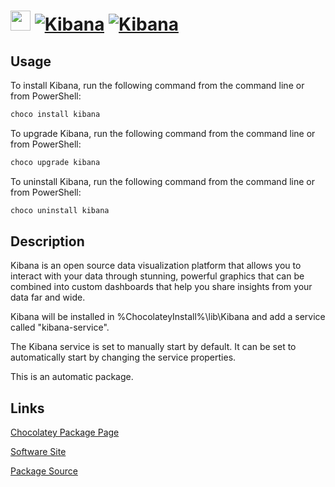 ﻿# <img src="https://cdn.jsdelivr.net/gh/mkevenaar/chocolatey-packages@27d92fa2fac6f589a8872281166f3020c60d6152/icons/kibana.svg" width="32" height="32"/> [![Kibana](https://img.shields.io/chocolatey/v/kibana.svg?label=Kibana)](https://community.chocolatey.org/packages/kibana) [![Kibana](https://img.shields.io/chocolatey/dt/kibana.svg)](https://community.chocolatey.org/packages/kibana)

## Usage

To install Kibana, run the following command from the command line or from PowerShell:

```powershell
choco install kibana
```

To upgrade Kibana, run the following command from the command line or from PowerShell:

```powershell
choco upgrade kibana
```

To uninstall Kibana, run the following command from the command line or from PowerShell:

```powershell
choco uninstall kibana
```

## Description

Kibana is an open source data visualization platform that allows you to interact with your data through stunning, powerful graphics that can be combined into custom dashboards that help you share insights from your data far and wide.

Kibana will be installed in %ChocolateyInstall%\lib\Kibana and add a service called "kibana-service".

The Kibana service is set to manually start by default. It can be set to automatically start by changing the service properties.

This is an automatic package.



## Links

[Chocolatey Package Page](https://community.chocolatey.org/packages/kibana)

[Software Site](https://www.elastic.co/kibana/)

[Package Source](https://github.com/mkevenaar/chocolatey-packages/tree/master/automatic/kibana)


